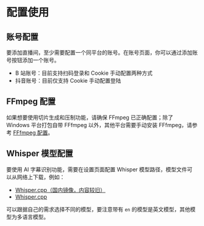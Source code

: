 # 配置使用

## 账号配置

要添加直播间，至少需要配置一个同平台的账号。在账号页面，你可以通过添加账号按钮添加一个账号。

- B 站账号：目前支持扫码登录和 Cookie 手动配置两种方式
- 抖音账号：目前仅支持 Cookie 手动配置登陆

## FFmpeg 配置

如果想要使用切片生成和压制功能，请确保 FFmpeg 已正确配置；除了 Windows 平台打包自带 FFfmpeg 以外，其他平台需要手动安装 FFfmpeg，请参考 [FFfmpeg 配置](/getting-started/ffmpeg)。

## Whisper 模型配置

要使用 AI 字幕识别功能，需要在设置页面配置 Whisper 模型路径，模型文件可以从网络上下载，例如：

- [Whisper.cpp（国内镜像，内容较旧）](https://www.modelscope.cn/models/cjc1887415157/whisper.cpp/files)
- [Whisper.cpp](https://huggingface.co/ggerganov/whisper.cpp/tree/main)

可以跟据自己的需求选择不同的模型，要注意带有 `en` 的模型是英文模型，其他模型为多语言模型。
